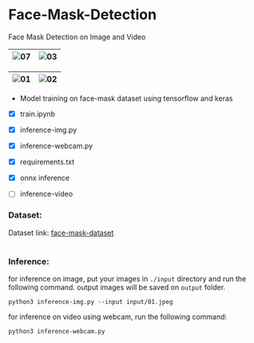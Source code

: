 # Face-Mask-Detection

Face Mask Detection on Image and Video

| ![07](https://github.com/NahidEbrahimian/Face-Mask-Detection/assets/82975802/d33df9bd-770a-4120-afd2-125a63a4580a) | ![03](https://github.com/NahidEbrahimian/Face-Mask-Detection/assets/82975802/4bfcad68-166e-4c4b-84e0-ff4994aa3033) |
| :---:         |     :---:      |

| ![01](https://github.com/NahidEbrahimian/Face-Mask-Detection/assets/82975802/ab79f65b-fb75-4abf-a3ae-cbec63bde8b6) | ![02](https://github.com/NahidEbrahimian/Face-Mask-Detection/assets/82975802/b9ff75f1-fdc4-477b-b25b-8c5dcd0bbe2b) |
| :---:         |     :---:      | 



- Model training on face-mask dataset using tensorflow and keras

- [x] train.ipynb

- [x] inference-img.py

- [x] inference-webcam.py

- [x] requirements.txt

- [x] onnx inference

- [ ] inference-video

### Dataset:

Dataset link: [face-mask-dataset](https://www.kaggle.com/datasets/ashishjangra27/face-mask-12k-images-dataset)

#

### Inference:

for inference on image, put your images in `./input` directory and run the following command. output images will be saved on `output` folder.

```
python3 inference-img.py --input input/01.jpeg

```

for inference on video using webcam, run the following command:

```
python3 inference-webcam.py
```

